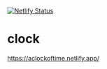 [![Netlify Status](https://api.netlify.com/api/v1/badges/29fc2320-38a8-432f-b215-db2162a58f39/deploy-status)](https://app.netlify.com/sites/aclockoftime/deploys)

# clock




https://aclockoftime.netlify.app/
